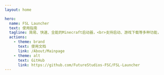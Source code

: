 ```yaml
---
layout: home

hero:
  name: FSL Launcher
  text: 使用指南
  tagline: 简易、快速、全能的Minecraft启动器，<br>支持启动、游戏下载等多种功能，持续开发中
  actions:
    - theme: brand
      text: 使用文档
      link: /About/Mainpage
    - theme: alt
      text: GitHub
      link: https://github.com/FutureStudios-FSC/FSL-Launcher
---
```

